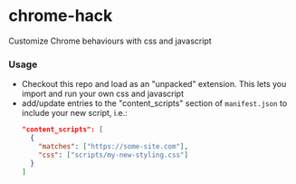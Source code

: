 # chrome-hack
Customize Chrome behaviours with css and javascript

### Usage
- Checkout this repo and load as an "unpacked" extension. This lets you import and run your own css and javascript
- add/update entries to the "content_scripts" section of `manifest.json` to include your new script, i.e.:
  ```json
  "content_scripts": [
    {
      "matches": ["https://some-site.com"],
      "css": ["scripts/my-new-styling.css"]
    }
  ]
  ```
